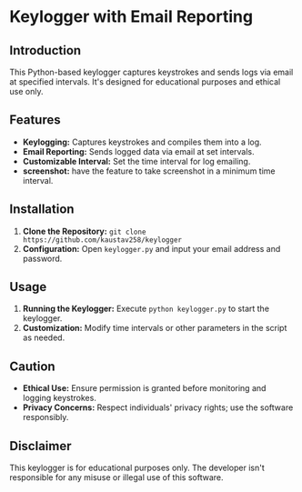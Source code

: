 # Keylogger with Email Reporting

## Introduction
This Python-based keylogger captures keystrokes and sends logs via email at specified intervals. It's designed for educational purposes and ethical use only.

## Features
- **Keylogging:** Captures keystrokes and compiles them into a log.
- **Email Reporting:** Sends logged data via email at set intervals.
- **Customizable Interval:** Set the time interval for log emailing.
- **screenshot:** have the feature to take screenshot in a minimum time interval.

## Installation
1. **Clone the Repository:** `git clone https://github.com/kaustav258/keylogger`
2. **Configuration:** Open `keylogger.py` and input your email address and password.

## Usage
1. **Running the Keylogger:** Execute `python keylogger.py` to start the keylogger.
2. **Customization:** Modify time intervals or other parameters in the script as needed.

## Caution
- **Ethical Use:** Ensure permission is granted before monitoring and logging keystrokes.
- **Privacy Concerns:** Respect individuals' privacy rights; use the software responsibly.

## Disclaimer
This keylogger is for educational purposes only. The developer isn't responsible for any misuse or illegal use of this software.
